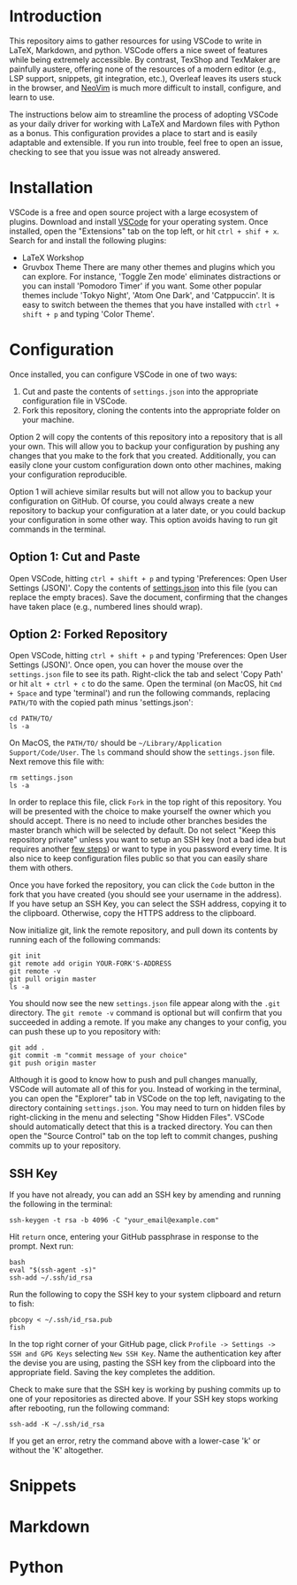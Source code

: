 # Introduction

This repository aims to gather resources for using VSCode to write in LaTeX, Markdown, and python.
VSCode offers a nice sweet of features while being extremely accessible.
By contrast, TexShop and TexMaker are painfully austere, offering none of the resources of a modern editor (e.g., LSP support, snippets, git integration, etc.), Overleaf leaves its users stuck in the browser, and [NeoVim](https://github.com/benbrastmckie/.config) is much more difficult to install, configure, and learn to use.

The instructions below aim to streamline the process of adopting VSCode as your daily driver for working with LaTeX and Mardown files with Python as a bonus.
This configuration provides a place to start and is easily adaptable and extensible.
If you run into trouble, feel free to open an issue, checking to see that you issue was not already answered.

# Installation

VSCode is a free and open source project with a large ecosystem of plugins.
Download and install [VSCode](https://code.visualstudio.com/) for your operating system.
Once installed, open the "Extensions" tab on the top left, or hit `ctrl + shif + x`.
Search for and install the following plugins:
  - LaTeX Workshop
  - Gruvbox Theme
There are many other themes and plugins which you can explore.
For instance, 'Toggle Zen mode' eliminates distractions or you can install 'Pomodoro Timer' if you want.
Some other popular themes include 'Tokyo Night', 'Atom One Dark', and 'Catppuccin'.
It is easy to switch between the themes that you have installed with `ctrl + shift + p` and typing 'Color Theme'.

# Configuration

Once installed, you can configure VSCode in one of two ways:

1. Cut and paste the contents of `settings.json` into the appropriate configuration file in VSCode.
2. Fork this repository, cloning the contents into the appropriate folder on your machine.

Option 2 will copy the contents of this repository into a repository that is all your own.
This will allow you to backup your configuration by pushing any changes that you make to the fork that you created.
Additionally, you can easily clone your custom configuration down onto other machines, making your configuration reproducible.

Option 1 will achieve similar results but will not allow you to backup your configuration on GitHub.
Of course, you could always create a new repository to backup your configuration at a later date, or you could backup your configuration in some other way.
This option avoids having to run git commands in the terminal.

## Option 1: Cut and Paste

Open VSCode, hitting `ctrl + shift + p` and typing 'Preferences: Open User Settings (JSON)'.
Copy the contents of [settings.json](https://github.com/benbrastmckie/VSCode/blob/master/settings.json) into this file (you can replace the empty braces).
Save the document, confirming that the changes have taken place (e.g., numbered lines should wrap).

## Option 2: Forked Repository

Open VSCode, hitting `ctrl + shift + p` and typing 'Preferences: Open User Settings (JSON)'.
Once open, you can hover the mouse over the `settings.json` file to see its path.
Right-click the tab and select 'Copy Path' or hit `alt + ctrl + c` to do the same.
Open the terminal (on MacOS, hit `Cmd + Space` and type 'terminal') and run the following commands, replacing `PATH/TO` with the copied path minus 'settings.json':

```
cd PATH/TO/
ls -a
```

On MacOS, the `PATH/TO/` should be `~/Library/Application Support/Code/User`.
The `ls` command should show the `settings.json` file.
Next remove this file with:

```
rm settings.json
ls -a
```

In order to replace this file, click `Fork` in the top right of this repository.
You will be presented with the choice to make yourself the owner which you should accept.
There is no need to include other branches besides the master branch which will be selected by default.
Do not select "Keep this repository private" unless you want to setup an SSH key (not a bad idea but requires another [few steps](##SSH-Key)) or want to type in you password every time.
It is also nice to keep configuration files public so that you can easily share them with others.

Once you have forked the repository, you can click the `Code` button in the fork that you have created (you should see your username in the address).
If you have setup an SSH Key, you can select the SSH address, copying it to the clipboard.
Otherwise, copy the HTTPS address to the clipboard.

Now initialize git, link the remote repository, and pull down its contents by running each of the following commands:

```
git init
git remote add origin YOUR-FORK'S-ADDRESS
git remote -v
git pull origin master
ls -a
```

You should now see the new `settings.json` file appear along with the `.git` directory.
The `git remote -v` command is optional but will confirm that you succeeded in adding a remote.
If you make any changes to your config, you can push these up to you repository with:

```
git add . 
git commit -m "commit message of your choice"
git push origin master
```

Although it is good to know how to push and pull changes manually, VSCode will automate all of this for you.
Instead of working in the terminal, you can open the "Explorer" tab in VSCode on the top left, navigating to the directory containing `settings.json`.
You may need to turn on hidden files by right-clicking in the menu and selecting "Show Hidden Files".
VSCode should automatically detect that this is a tracked directory.
You can then open the "Source Control" tab on the top left to commit changes, pushing commits up to your repository.

## SSH Key

If you have not already, you can add an SSH key by amending and running the following in the terminal:

```
ssh-keygen -t rsa -b 4096 -C "your_email@example.com"
```

Hit `return` once, entering your GitHub passphrase in response to the prompt.
Next run:

```
bash
eval "$(ssh-agent -s)"
ssh-add ~/.ssh/id_rsa
```

Run the following to copy the SSH key to your system clipboard and return to fish:

```
pbcopy < ~/.ssh/id_rsa.pub
fish
```

In the top right corner of your GitHub page, click `Profile -> Settings -> SSH and GPG Keys` selecting `New SSH Key`.
Name the authentication key after the devise you are using, pasting the SSH key from the clipboard into the appropriate field.
Saving the key completes the addition.

Check to make sure that the SSH key is working by pushing commits up to one of your repositories as directed above.
If your SSH key stops working after rebooting, run the following command:

```
ssh-add -K ~/.ssh/id_rsa
```

If you get an error, retry the command above with a lower-case 'k' or without the 'K' altogether.

# Snippets

# Markdown

# Python
